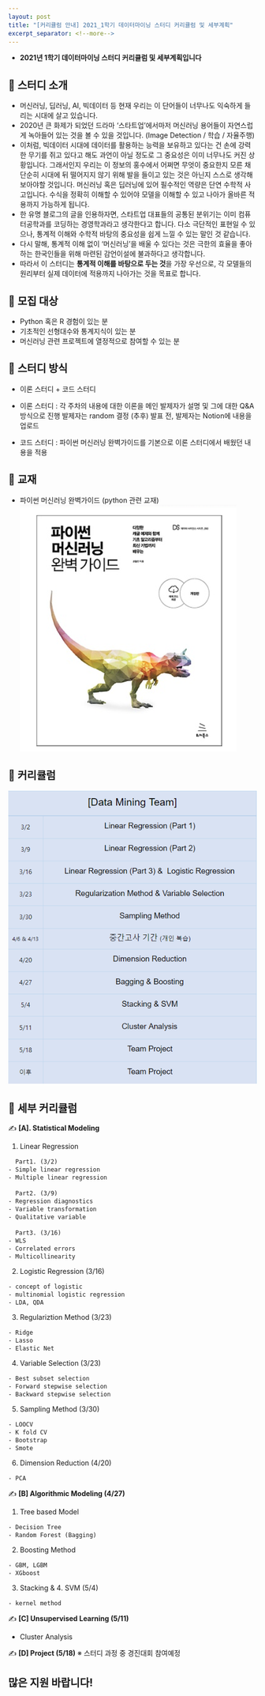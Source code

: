 ```yaml
---
layout: post
title: "[커리큘럼 안내] 2021_1학기 데이터마이닝 스터디 커리큘럼 및 세부계획"
excerpt_separator: <!--more-->
---
```


- **2021년 1학기 데이터마이닝 스터디 커리큘럼 및 세부계획입니다**
<!--more-->

## 🔔 스터디 소개
- 머신러닝, 딥러닝, AI, 빅데이터 등 현재 우리는 이 단어들이 너무나도 익숙하게 들리는 시대에 살고 있습니다. 
- 2020년 큰 화제가 되었던 드라마 ‘스타트업’에서마저 머신러닝 용어들이 자연스럽게 녹아들어 있는 것을 볼 수 있을 것입니다. (Image Detection / 학습 / 자율주행)
- 이처럼, 빅데이터 시대에 데이터를 활용하는 능력을 보유하고 있다는 건 손에 강력한 무기를 쥐고 있다고 해도 과언이 아닐 정도로 그 중요성은 이미 너무나도 커진 상황입니다.  그래서인지 우리는 이 정보의 홍수에서 어쩌면 무엇이 중요한지 모른 채 단순히 시대에 뒤 떨어지지 않기 위해 발을 들이고 있는 것은 아닌지 스스로 생각해 보아야할 것입니다. 머신러닝 혹은 딥러닝에 있어 필수적인 역량은 단연 수학적 사고입니다. 수식을 정확히 이해할 수 있어야 모델을 이해할 수 있고 나아가 올바른 적용까지 가능하게 됩니다.
- 한 유명 블로그의 글을 인용하자면, 스타트업 대표들의 공통된 분위기는 이미 컴퓨터공학과를 코딩하는 경영학과라고 생각한다고 합니다. 다소 극단적인 표현일 수 있으나, 통계적 이해와 수학적 바탕의 중요성을 쉽게 느낄 수 있는 말인 것 같습니다.
- 다시 말해, 통계적 이해 없이 ‘머신러닝’을 배울 수 있다는 것은 극한의 효율을 좋아하는 한국인들을 위해 마련된 감언이설에 불과하다고 생각합니다.
- 따라서 이 스터디는 **통계적 이해를 바탕으로 두는 것**을 가장 우선으로, 각 모델들의 원리부터 실제 데이터에 적용까지 나아가는 것을 목표로 합니다. 

## 🔔 모집 대상

- Python 혹은 R 경험이 있는 분
- 기초적인 선형대수와 통계지식이 있는 분
- 머신러닝 관련 프로젝트에 열정적으로 참여할 수 있는 분


## 🔔 스터디 방식

- 이론 스터디 + 코드 스터디

- 이론 스터디 : 각 주차의 내용에 대한 이론을 메인 발제자가 설명 및 그에 대한 Q&A 방식으로 진행
  발제자는 random 결정 (추후)
  발표 전, 발제자는 Notion에 내용을 업로드 

- 코드 스터디 : 파이썬 머신러닝 완벽가이드를 기본으로 이론 스터디에서 배웠던 내용을 적용

## 🔔 교재

- 파이썬 머신러닝 완벽가이드 (python 관련 교재)
  <img src="/assets/img/2021_1_curriculum/mdb.PNG">
  
## 🔔 커리큘럼
  
  <img src="/assets/img/2021_1_curriculum/dm.PNG">

## 🔔 세부 커리큘럼

✍ **[A]. Statistical Modeling**
1. Linear Regression
~~~~~~~~~~~~~~~~~~~~~~~~~~~~~~~~~~~~~
  Part1. (3/2)
- Simple linear regression
- Multiple linear regression

  Part2. (3/9)
- Regression diagnostics 
- Variable transformation
- Qualitative variable

  Part3. (3/16)
- WLS 
- Correlated errors
- Multicollinearity
~~~~~~~~~~~~~~~~~~~~~~~~~~~~~~~~~~~~~

2. Logistic Regression (3/16)
~~~~~~~~~~~~~~~~~~~~~~~~~~~~~~~~~~~~~
- concept of logistic
- multinomial logistic regression
- LDA, QDA
~~~~~~~~~~~~~~~~~~~~~~~~~~~~~~~~~~~~~

3. Regulariztion Method (3/23)
~~~~~~~~~~~~~~~~~~~~~~~~~~~~~~~~~~~~~
- Ridge
- Lasso
- Elastic Net
~~~~~~~~~~~~~~~~~~~~~~~~~~~~~~~~~~~~~

4. Variable Selection (3/23) 
~~~~~~~~~~~~~~~~~~~~~~~~~~~~~~~~~~~~~
- Best subset selection
- Forward stepwise selection
- Backward stepwise selection
~~~~~~~~~~~~~~~~~~~~~~~~~~~~~~~~~~~~~

5. Sampling Method (3/30)
~~~~~~~~~~~~~~~~~~~~~~~~~~~~~~~~~~~~~
- LOOCV
- K fold CV
- Bootstrap
- Smote
~~~~~~~~~~~~~~~~~~~~~~~~~~~~~~~~~~~~~

6. Dimension Reduction (4/20)
~~~~~~~~~~~~~~~~~~~~~~~~~~~~~~~~~~~~~
- PCA
~~~~~~~~~~~~~~~~~~~~~~~~~~~~~~~~~~~~~

✍ **[B] Algorithmic Modeling (4/27)**

1. Tree based Model
~~~~~~~~~~~~~~~~~~~~~~~~~~~~~~~~~~~~~
- Decision Tree
- Random Forest (Bagging)
~~~~~~~~~~~~~~~~~~~~~~~~~~~~~~~~~~~~~

2. Boosting Method
~~~~~~~~~~~~~~~~~~~~~~~~~~~~~~~~~~~~~
- GBM, LGBM
- XGboost
~~~~~~~~~~~~~~~~~~~~~~~~~~~~~~~~~~~~~

3. Stacking & 4. SVM (5/4)
~~~~~~~~~~~~~~~~~~~~~~~~~~~~~~~~~~~~~
- kernel method
~~~~~~~~~~~~~~~~~~~~~~~~~~~~~~~~~~~~~

✍ **[C] Unsupervised Learning (5/11)**
- Cluster Analysis

✍ **[D] Project (5/18)**
※ 스터디 과정 중 경진대회 참여예정


## 많은 지원 바랍니다!
